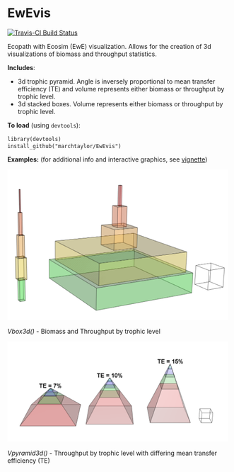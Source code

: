 <!-- README.md is generated from README.Rmd. Please edit that file -->
EwEvis
======

[![Travis-CI Build Status](https://travis-ci.org/marchtaylor/EwEvis.svg?branch=master)](https://travis-ci.org/marchtaylor/EwEvis)

Ecopath with Ecosim (EwE) visualization. Allows for the creation of 3d visualizations of biomass and throughput statistics.

**Includes**:

-   3d trophic pyramid. Angle is inversely proportional to mean transfer efficiency (TE) and volume represents either biomass or throughput by trophic level.
-   3d stacked boxes. Volume represents either biomass or throughput by trophic level.

**To load** (using `devtools`):

    library(devtools)
    install_github("marchtaylor/EwEvis")

**Examples:** (for additional info and interactive graphics, see [vignette](https://rawgit.com/marchtaylor/EwEvis/master/vignettes/EwEvis_vignette.html))

<img src="examples/3dbox_Bs.png" width="500">

*Vbox3d()* - Biomass and Throughput by trophic level

<img src="examples/3dpyramid_Ts_TE.png" width="500">

*Vpyramid3d()* - Throughput by trophic level with differing mean transfer efficiency (TE)
